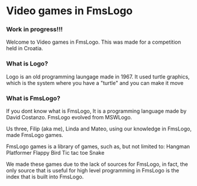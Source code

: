 # Video games in FmsLogo

### Work in progress!!!

Welcome to Video games in FmsLogo. This was made for a competition held in Croatia.

### What is Logo?
Logo is an old programming laungage made in 1967. 
It used turtle graphics, which is the system where you have a "turtle" and you can make it move

### What is FmsLogo?
If you dont know what is FmsLogo, It is a programming language made by David Costanzo.
FmsLogo evolved from MSWLogo. 



Us three, Filip (aka me), Linda and Mateo, using our knowledge in FmsLogo, made FmsLogo games.

FmsLogo games is a library of games, such as, but not limited to:
Hangman
Platformer
Flappy Bird
Tic tac toe
Snake

We made these games due to the lack of sources for FmsLogo, in fact, the only source that is useful for high level programming 
in FmsLogo is the index that is built into FmsLogo.
